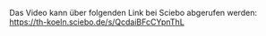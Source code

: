 Das Video kann über folgenden Link bei Sciebo abgerufen werden:
https://th-koeln.sciebo.de/s/QcdaiBFcCYpnThL
